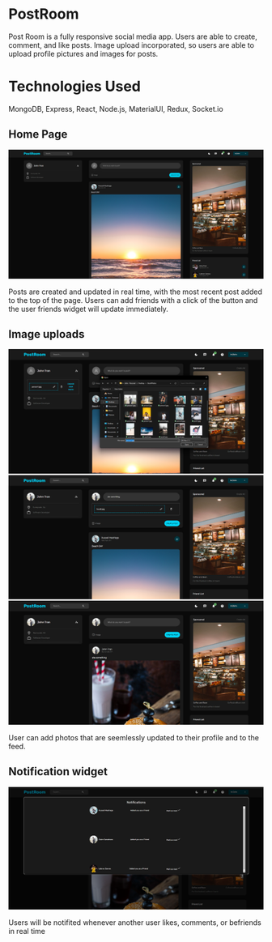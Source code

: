 <h1>PostRoom</h1>

<p>Post Room is a fully responsive social media app. Users are able to create, comment, and like posts. Image upload incorporated, so users are able to upload profile pictures and images for posts.</p>

<h1>Technologies Used</h1>
 <p>MongoDB, Express, React, Node.js, MaterialUI, Redux, Socket.io</p>
 
 <h2>Home Page</h2>
 <img src="https://github.com/DatGuy8/PostRoomFinal/blob/master/readMeImages/Screenshot%202023-06-14%20101400.png">
<p>Posts are created and updated in real time, with the most recent post added to the top of the page. Users can add friends with a click of the button and the user friends widget will update immediately.</p>

<h2>Image uploads</h2>
<img src="https://github.com/DatGuy8/PostRoomFinal/blob/master/readMeImages/Screenshot%202023-06-14%20103710.png">
<img src="https://github.com/DatGuy8/PostRoomFinal/blob/master/readMeImages/Screenshot%202023-06-14%20103927.png">
<img src="https://github.com/DatGuy8/PostRoomFinal/blob/master/readMeImages/Screenshot%202023-06-14%20103940.png">
<p>User can add photos that are seemlessly updated to their profile and to the feed.</p>

<h2>Notification widget</h2>
<img src="https://github.com/DatGuy8/PostRoomFinal/blob/master/readMeImages/Screenshot%202023-06-14%20104536.png">
<p>Users will be notifited whenever another user likes, comments, or befriends in real time</p>
